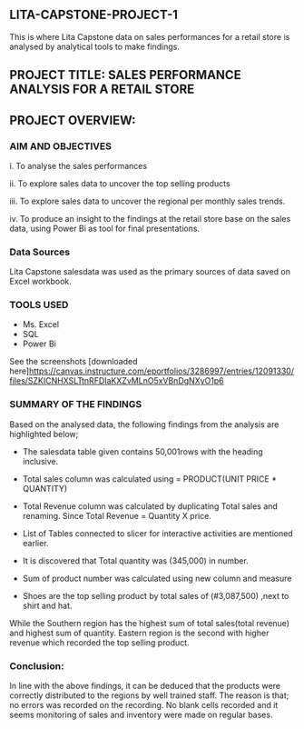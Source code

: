 ## LITA-CAPSTONE-PROJECT-1
This is  where Lita Capstone data on sales performances for a retail store is analysed by analytical tools to make  findings. 

## PROJECT TITLE: SALES PERFORMANCE ANALYSIS FOR A RETAIL STORE

## PROJECT OVERVIEW:

### AIM AND OBJECTIVES

 i. To analyse the sales performances 

 ii. To explore sales data to uncover the top selling products

 iii. To explore sales data to uncover the regional per monthly sales trends.

  iv. To produce an insight to the findings at the retail store base on the sales data, using Power Bi  as tool for final presentations.

### Data Sources
   Lita Capstone salesdata was used as the primary sources of data saved on Excel workbook.

  ### TOOLS USED

- Ms. Excel
- SQL
- Power Bi

See the screenshots [downloaded here]https://canvas.instructure.com/eportfolios/3286997/entries/12091330/files/SZKICNHXSLTtnRFDIaKXZvMLnO5xVBnDgNXyO1p6

### SUMMARY OF THE FINDINGS

Based on the analysed data, the following findings from the analysis are highlighted below;

* The salesdata table given contains 50,001rows with  the heading inclusive.

* Total sales column was calculated using                = PRODUCT(UNIT PRICE * QUANTITY)

* Total Revenue column was calculated by duplicating Total sales and renaming. Since Total Revenue = Quantity X price.

 * List of Tables connected to slicer for interactive activities are mentioned earlier.

* It is discovered that Total quantity was (345,000) in number.

* Sum of product number was calculated using new column and measure

* Shoes are the top selling product by total sales of (#3,087,500) ,next to shirt and hat.

While the Southern region has the highest sum of total sales(total revenue) and highest sum of quantity. Eastern region is the second with higher revenue which recorded the top selling product.

 

### Conclusion:

In line with the above findings, it can be deduced that the products were correctly distributed to the regions by well trained staff. The reason is that; no errors was recorded on the recording. No blank cells recorded and it seems monitoring of sales and inventory were made on regular bases.
